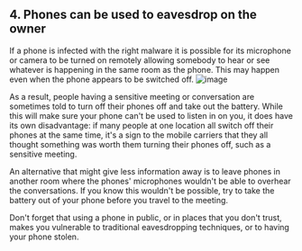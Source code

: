 [Title]: # (Eavesdropping)
[Difficulty]: # (Beginner)
[Order]: # (4)

## 4. Phones can be used to eavesdrop on the owner

If a phone is infected with the right malware it is possible for its microphone or camera to be turned on remotely allowing somebody to hear or see whatever is happening in the same room as the phone. This may happen even when the phone appears to be switched off.
![image](mobile5.png)

As a result, people having a sensitive meeting or conversation are sometimes told to turn off their phones off and take out the battery. While this will make sure your phone can't be used to listen in on you, it does have its own disadvantage: if many people at one location all switch off their phones at the same time, it's a sign to the mobile carriers that they all thought something was worth them turning their phones off, such as a sensitive meeting.

An alternative that might give less information away is to leave phones in another room where the phones' microphones wouldn't be able to overhear the conversations. If you know this wouldn't be possible, try to take the battery out of your phone before you travel to the meeting.

Don't forget that using a phone in public, or in places that you don't trust, makes you vulnerable to traditional eavesdropping techniques, or to having your phone stolen.
